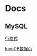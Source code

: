# Docs

## MySQL
[行格式](MySQL/%E8%A1%8C%E6%A0%BC%E5%BC%8F/%E8%A1%8C%E6%A0%BC%E5%BC%8F.md)

[InnoDB数据页](MySQL/%E6%95%B0%E6%8D%AE%E9%A1%B5/InnoDB%E6%95%B0%E6%8D%AE%E9%A1%B5%E7%BB%93%E6%9E%84.md)